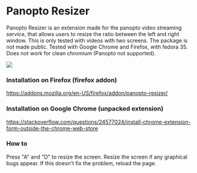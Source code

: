 # Panopto Resizer
Panopto Resizer is an extension made for the panopto video streaming service, that allows users to resize the ratio between the left and right window. This is only tested with videos with two screens. The package is not made public. Tested with Google Chrome and Firefox, with fedora 35. Does not work for clean chromium (Panopto not supported).

![](./assets/preview.gif)

### Installation on Firefox (firefox addon)
https://addons.mozilla.org/en-US/firefox/addon/panopto-resizer/

### Installation on Google Chrome (unpacked extension)
https://stackoverflow.com/questions/24577024/install-chrome-extension-form-outside-the-chrome-web-store

### How to
Press "A" and "D" to resize the screen. Resize the screen if any graphical bugs appear. If this doesn't fix the problem, reload the page.

